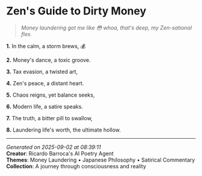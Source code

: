 # Zen's Guide to Dirty Money

> *Money laundering got me like 😳 whoa, that's deep, my Zen-sational flex.*

**1.** In the calm, a storm brews, 💰


**2.** Money's dance, a toxic groove.


**3.** Tax evasion, a twisted art,


**4.** Zen's peace, a distant heart.


**5.** Chaos reigns, yet balance seeks,


**6.** Modern life, a satire speaks.


**7.** The truth, a bitter pill to swallow,


**8.** Laundering life's worth, the ultimate hollow.



---

*Generated on 2025-09-02 at 08:39:11*  
**Creator**: Ricardo Barroca's AI Poetry Agent  
**Themes**: Money Laundering • Japanese Philosophy • Satirical Commentary  
**Collection**: A journey through consciousness and reality